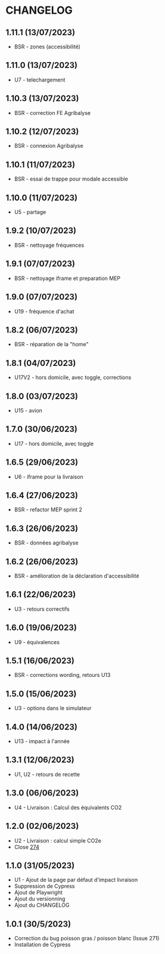 
# CHANGELOG

## 1.11.1 (13/07/2023)

* BSR - zones (accessibilité)

## 1.11.0 (13/07/2023)

* U7 - telechargement

## 1.10.3 (13/07/2023)

* BSR - correction FE Agribalyse

## 1.10.2 (12/07/2023)

* BSR - connexion Agribalyse

## 1.10.1 (11/07/2023)

* BSR - essai de trappe pour modale accessible

## 1.10.0 (11/07/2023)

* U5 - partage

## 1.9.2 (10/07/2023)

* BSR - nettoyage fréquences

## 1.9.1 (07/07/2023)

* BSR - nettoyage iframe et preparation MEP

## 1.9.0 (07/07/2023)

* U19 - fréquence d'achat

## 1.8.2 (06/07/2023)

* BSR - réparation de la "home"

## 1.8.1 (04/07/2023)

* U17V2 - hors domicile, avec toggle, corrections

## 1.8.0 (03/07/2023)

* U15 - avion

## 1.7.0 (30/06/2023)

* U17 - hors domicile, avec toggle

## 1.6.5 (29/06/2023)

* U6 - iframe pour la livraison

## 1.6.4 (27/06/2023)

* BSR - refactor MEP sprint 2

## 1.6.3 (26/06/2023)

* BSR - données agribalyse

## 1.6.2 (26/06/2023)

* BSR - amélioration de la déclaration d'accessibilité

## 1.6.1 (22/06/2023)

* U3 - retours correctifs

## 1.6.0 (19/06/2023)

* U9 - équivalences

## 1.5.1 (16/06/2023)

* BSR - corrections wording, retours U13

## 1.5.0 (15/06/2023)

* U3 - options dans le simulateur

## 1.4.0 (14/06/2023)

* U13 - impact à l'année

## 1.3.1 (12/06/2023)

* U1, U2 - retours de recette

## 1.3.0 (06/06/2023)

* U4 - Livraison : Calcul des équivalents CO2

## 1.2.0 (02/06/2023)

* U2 - Livraison : calcul simple CO2e
* Close [274](https://github.com/datagir/impactco2/issues/274)

## 1.1.0 (31/05/2023)

* U1 - Ajout de la page par défaut d'impact livraison
* Suppression de Cypress
* Ajout de Playwright
* Ajout du versionning
* Ajout du CHANGELOG

## 1.0.1 (30/5/2023)

* Correction du bug poisson gras / poisson blanc (Issue 271)
* Installation de Cypress

